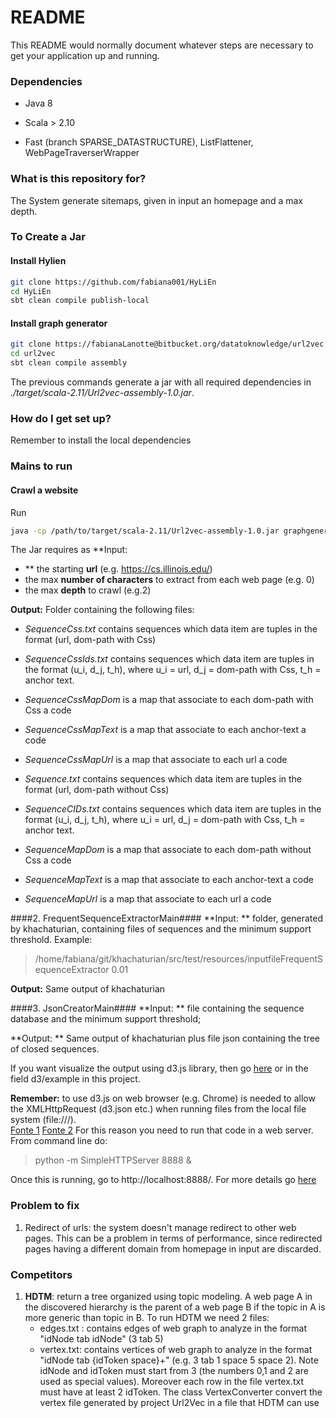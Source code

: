 # README #

This README would normally document whatever steps are necessary to get your application up and running.

### Dependencies ###

- Java 8

- Scala > 2.10

- Fast (branch SPARSE_DATASTRUCTURE), ListFlattener, WebPageTraverserWrapper

### What is this repository for? ###

The System generate sitemaps, given in input an homepage and a max depth.

### To Create a Jar ###

#### Install Hylien ####
``` bash
git clone https://github.com/fabiana001/HyLiEn
cd HyLiEn
sbt clean compile publish-local

```
#### Install graph generator ####

``` bash
git clone https://fabianaLanotte@bitbucket.org/datatoknowledge/url2vec.git
cd url2vec
sbt clean compile assembly
```

[comment]: <> (> sbt universal:package-bin)

The previous commands generate a jar with all required dependencies in *./target/scala-2.11/Url2vec-assembly-1.0.jar*.


### How do I get set up? ###

Remember to install the local dependencies 

### Mains to run ###

#### Crawl a website ####

Run 

```bash
java -cp /path/to/target/scala-2.11/Url2vec-assembly-1.0.jar graphgenerator.withListConstraint.GraphGeneratorWithListConstraintMain https://cs.illinois.edu/ 0 2
```
The Jar requires as **Input:
- ** the starting **url** (e.g. https://cs.illinois.edu/)
- the max **number of characters** to extract from each web page (e.g. 0)
- the max **depth** to crawl (e.g.2)


**Output:** Folder containing the following files:

* *SequenceCss.txt* contains sequences which data item are tuples in the format (url, dom-path with Css) 
* *SequenceCssIds.txt* contains sequences which data item are tuples in the format (u_i, d_j, t_h), where u_i = url, d_j = dom-path with Css, t_h = anchor text.
* *SequenceCssMapDom* is a map that associate to each dom-path with Css a code
* *SequenceCssMapText* is a map that associate to each anchor-text a code
* *SequenceCssMapUrl* is a map that associate to each url a code

* *Sequence.txt* contains sequences which data item are tuples in the format (url, dom-path without Css) 
* *SequenceCIDs.txt* contains sequences which data item are tuples in the format (u_i, d_j, t_h), where u_i = url, d_j = dom-path with Css, t_h = anchor text.
* *SequenceMapDom* is a map that associate to each dom-path without Css a code
* *SequenceMapText* is a map that associate to each anchor-text a code
* *SequenceMapUrl* is a map that associate to each url a code

####2. FrequentSequenceExtractorMain####
**Input: ** folder, generated by khachaturian, containing files of sequences and the minimum support threshold. Example:

> /home/fabiana/git/khachaturian/src/test/resources/inputfileFrequentSequenceExtractor 0.01

**Output:** Same output of khachaturian

####3. JsonCreatorMain####
**Input: ** file containing the sequence database and the minimum support threshold;

**Output: ** Same output of khachaturian plus file json containing the tree of closed sequences.

If you want visualize the output using d3.js library, then go [here](http://bl.ocks.org/robschmuecker/7880033) or in the field d3/example in this project.

**Remember:** to use d3.js on web browser (e.g. Chrome) is needed to allow the XMLHttpRequest (d3.json etc.) when running files from the local file system (file:///).  
[Fonte 1](https://github.com/mbostock/d3/wiki)
[Fonte 2](https://github.com/mbostock/d3/issues/1698)
For this reason you need to run that code in a web server. From command line do:
> python -m SimpleHTTPServer 8888 &

Once this is running, go to http://localhost:8888/. For more details go [here](https://github.com/mbostock/d3/wiki#using)

### Problem to fix ###
1. Redirect of urls: the system doesn't manage redirect to other web pages. This can be a problem in terms of performance, since redirected pages having a different domain from homepage in input are discarded.

### Competitors ###
1. **HDTM**: return a tree organized using topic modeling. A web page A in the discovered hierarchy is the parent of a web page B if the topic in A is more generic than topic in B.
To run HDTM we need 2 files:
	* edges.txt : contains edges of web graph to analyze in the format "idNode tab idNode" (3 tab 5)
	* vertex.txt: contains vertices  of web graph to analyze in the format "idNode tab {idToken space}+" (e.g. 3 tab 1 space 5 space 2).
Note idNode and idToken must start from 3 (the numbers 0,1 and 2 are used as special values). Moreover each row in the file vertex.txt must have at least 2 idToken.
The class VertexConverter convert the vertex file generated by project Url2Vec in a file that HDTM can use
